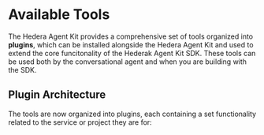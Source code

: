 # Available Tools

The Hedera Agent Kit provides a comprehensive set of tools organized into **plugins**, which can be installed alongside the Hedera Agent Kit and used to extend the core funcitonality of the Hederak Agent Kit SDK. 
These tools can be used both by the conversational agent and when you are building with the SDK.

## Plugin Architecture

The tools are now organized into plugins, each containing a set functionality related to the service or project they are for:
